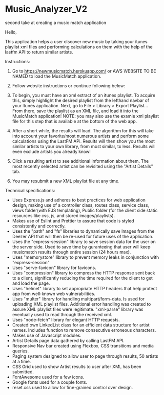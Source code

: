 # Music_Analyzer_V2
second take at creating a music match application

Hello,

This application helps a user discover new music by taking your itunes playlist xml files and performing calculations on them with the help of the lastfm API to return similar artists. 


Instructions:
1. Go to https://newmusicmatch.herokuapp.com/ or AWS WEBSITE TO BE NAMED to load the MusicMatch application.

2. Follow website instructions or continue following below:

3. To begin, you must have an xml extract of an itunes playlist. To acquire this, simply highlight the desired playlist from the lefthand navbar of your Itunes application. Next, go to File > Library > Export Playlist... From there, save the playlist as an XML file, and load it into the MusicMatch application! NOTE: you may also use the examle xml playlist file for this step that is available at the bottom of the web app.

4. After a short while, the results will load. The algorithm for this will take into account your favorite/most numerous artists and perform some calculations using the LastFM API. Results will then show you the most similar artists to your own library, from most similar, to less. Results will even exclude artists you already know!

5. Click a resulting artist to see additional information about them. The most recently selected artist can be revisited using the "Artist Details" tab.

6. You may resubmit a new XML playlist file at any time.


Technical specifications:
- Uses Express.js and adheres to best practices for web application design, making use of a controller class, routes class, service class, views folder(with EJS templating), Public folder (for the client side static resources like css, js, and stored images/playlists).
- Makes use of Eslint and Prettier to assure that code is styled consistently and correctly.
- Uses the "path" and "fs" libraries to dynamically save Images from the Deezer API that will then be re-used for future uses of the application. 
- Uses the "express-session" library to save session data for the user on the server side. Used to save time by guranteeing that user will keep musicmatch results through entire session (24 hours max).
- Uses "memorystore" library to prevent memory leaks in conjunction with "express-session"
- Uses "serve-favicon" library for favicons.
- Uses "compression" library to  compress the HTTP response sent back to a client, significantly reducing the time required for the client to get and load the page. 
- Uses "helmet" library to set appropriate HTTP headers that help protect  app from well-known web vulnerabilities.
- Uses "multer" library for handling multipart/form-data. Is used for uploading XML playlist files. Additional error handling was created to assure XML playlist files were legitimate. "xml-parse" library was eventually used to read through the received xml.
- Uses "node-fetch" library for elegant HTTP requests.
- Created own LinkedList class for an efficient data structure for artist names. Includes function to remove consecutive erroneous characters.
- Makes use of Javascript modules.
- Artist Details page data gathered by calling LastFM API.
- Responsive Nav bar created using Flexbox, CSS transitions and media queries.
- Paging system designed to allow user to page through results, 50 artists at a time.
- CSS Grid used to show Artist results to user after XML has been submitted. 
- FontAwesome used for a few icons.
- Google fonts used for a couple fonts.
- reset.css used to allow for fine-grained control over design.

